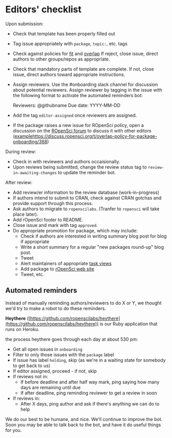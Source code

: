 # Editors' checklist

Upon submission:

-   Check that template has been properly filled out
-   Tag issue appropriately with `package`, `topic:`, etc. tags
-   Check against policies for [fit](policies.md#fit) and [overlap](policies.md#fit)
    If reject, close issue, direct authors to other groups/repos as appropriate.
-   Check that mandatory parts of template are complete.  If not, close issue,
    direct authors toward appropriate instructions.
-   Assign reviewers.  Use the #onboarding slack channel for discussion about
    potential reviewers.  Assign reviewer by tagging in the issue with the
    following format to activate  the automated reminders bot:
   
      Reviewers: @githubname 
      Due date: YYYY-MM-DD

-   Add the tag `editor-assigned` once reviewers are assigned.
-   If the package raises a new issue for ROpenSci policy, open a discussion on the
    [ROpenSci forum](https://discuss.ropensci.org/) to discuss it with other
    editors ([example]()https://discuss.ropensci.org/t/overlap-policy-for-package-onboarding/368)

During review:

-   Check in with reviewers and authors occaisionally.
-   Upon reviews being submitted, change the review status tag to
    `review-in-awaiting-changes` to update the reminder bot.
    
After review:

-   Add review/er information to the review database (work-in-progress)
-   If authors intend to submit to CRAN, check against CRAN gotchas and provide
    support through this process.
-   Ask authors to miigrate to `ropenscilabs`. (Tranfer to `ropensci` will take place later).
-   Add rOpenSci footer to README.  
-   Close issue and mark with tag `approved`.
-   Do appropriate promotion for package, which may include:
    -   Check if authors are interested in writing summary blog post for blog if
        appropriate
    -   Write a short summary for a regular "new packages round-up" blog post.
    -   Tweet
    -   Alert maintainers of appropriate [task views](https://github.com/search?utf8=%E2%9C%93&q=user%3Aropensci+%22task+view%22&type=Repositories&ref=searchresults)
    -   Add package to [rOpenSci web site](https://github.com/ropensci/roweb)
    -   Tweet, etc.

## Automated reminders

Instead of manually reminding authors/reviewers to do X or Y, we thought we'd try to make a robot to do these reminders. 

__Heythere__ ([https://github.com/ropenscilabs/heythere](https://github.com/ropenscilabs/heythere)) is our Ruby application that runs on Heroku. 

the process heythere goes through each day at about 530 pm:

* Get all open issues in `onboarding`
* Filter to only those issues with the `package` label
* If issue has label `holding`, skip (as we're in a waiting state for somebody to get back to us)
* If editor assigned, proceed - if not, skip
* If reviews not in:
    * If before deadline and after half way mark, ping saying how many days are remaining until due
    * If after deadline, ping reminding reviewer to get a review in soon
* If reviews in:
    * After X days, ping author and ask if there's anything we can do to help

We do our best to be humane, and nice.  We'll continue to improve the bot. Soon you may be able to talk back to the bot, and have it do useful things for you.
